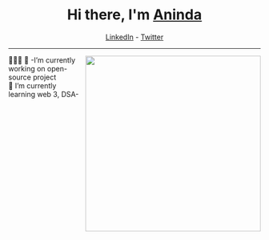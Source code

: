 <h1 align="center"> Hi there, I'm <a href="https://www.linkedin.com/in/aninda-mondal-5077172b4/">Aninda</a> </h1>

<!--- Adding Header Elements -->
<p align="center">
  <a href="https://www.linkedin.com/in/aninda-mondal-5077172b4/">LinkedIn</a> - 
  <a href="https://x.com/Aniiii0923038">Twitter</a> 
</p>

-----------------------------------------------------------
👨🏻‍💻 <img src="https://raw.githubusercontent.com/sanjay-kv/sanjay-kv/main/Assets/illustration.png" min-width="300px" max-width="300px" width="350px" align="right"> 
👾 -I’m currently working on open-source project<br>
🚀 I’m currently learning web 3, DSA-<br>
<!--- Adding Tech Stack open Section -->
